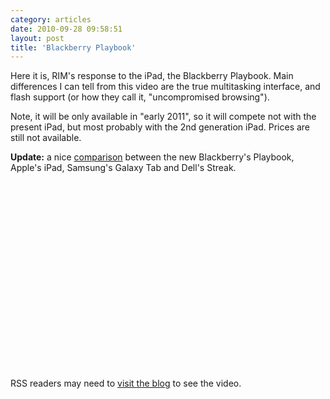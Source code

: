 ```yaml
---
category: articles
date: 2010-09-28 09:58:51
layout: post
title: 'Blackberry Playbook'
---
```


<p>Here it is, RIM's response to the iPad, the Blackberry Playbook. Main differences I can tell from this video are the true multitasking interface, and flash support (or how they call it, "uncompromised browsing").</p><p>Note, it will be only available in "early 2011", so it will compete not with the present iPad, but most probably with the 2nd generation iPad. Prices are still not available.</p> <p><strong>Update:</strong> a nice <a href="http://www.engadget.com/2010/09/28/blackberry-playbook-vs-ipad-vs-galaxy-tab-vs-streak-the-tale/">comparison</a> between the new Blackberry's Playbook, Apple's iPad, Samsung's Galaxy Tab and Dell's Streak.</p> <iframe title="Blackberry Playbook" width="480" height="300" data-src="//www.youtube.com/embed/eAaez_4m9mQ" frameborder="0" allowfullscreen></iframe><p>RSS readers may need to <a href="//joaobordalo.com/articles/2010/09/28/blackberry-playbook">visit the blog</a> to see the video.</p>
